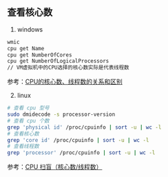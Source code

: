## 查看核心数

1. windows

 ``` bash
 wmic
 cpu get Name
 cpu get NumberOfCores
 cpu get NumberOfLogicalProcessors
 // VM虚拟机中的CPU选择的核心数实际是代表线程数
 ```
 参考：[CPU的核心数、线程数的关系和区别](1)

2. linux
 ``` bash
 # 查看 cpu 型号
 sudo dmidecode -s processor-version
 # 查看 cpu 个数
 grep 'physical id' /proc/cpuinfo | sort -u | wc -l
 # 查看核心数
 grep 'core id' /proc/cpuinfo | sort -u | wc -l
 # 查看线程数
 grep 'processor' /proc/cpuinfo | sort -u | wc -l
 ```
 参考：[CPU 扫盲（核心数/线程数）](2)


[1]: http://swiftlet.net/archives/2236
[2]: http://durant35.github.io/2017/05/16/hsw_CPUWipeoutIlliteracy/